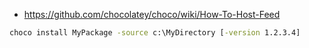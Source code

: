 * https://github.com/chocolatey/choco/wiki/How-To-Host-Feed

```bat
choco install MyPackage -source c:\MyDirectory [-version 1.2.3.4]
```
